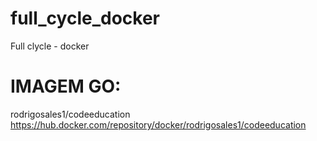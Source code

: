 # full_cycle_docker
Full clycle  - docker
# IMAGEM GO:
rodrigosales1/codeeducation
https://hub.docker.com/repository/docker/rodrigosales1/codeeducation
